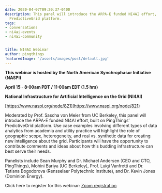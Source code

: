 ```yaml
---
date: 2020-04-07T09:20:37-0400
description: This panel will introduce the ARPA-E funded NI4AI effort, built on PingThings'
  PredictiveGrid platform.
tags:
- conversations
- ni4ai-events
- ni4ai-community


title: NI4AI Webinar
author: pingthings
featuredImage: '/assets/images/post/default.jpg'
---
```


**This webinar is hosted by the North American Synchrophasor Initiative (NASPI)**

**April 15 - 8:00am PDT / 11:00am EDT (1.5 hrs)**

**National Infrastructure for Artificial Intelligence on the Grid (NI4AI)**

[https://www.naspi.org/node/821](https://www.naspi.org/node/821)

Moderated by Prof. Sascha von Meier from UC Berkeley, this panel will introduce the ARPA-E funded NI4AI effort, built on PingThings’ PredictiveGrid platform. Use case examples involving different types of data analytics from academia and utility practice will highlight the role of geographic scope, heterogeneity, and real vs. synthetic data for creating new intelligence about the grid. Participants will have the opportunity to contribute comments and ideas about how this budding infrastructure can best serve their needs.

Panelists include Sean Murphy and Dr. Michael Andersen (CEO and CTO, PingThings), Mohini Bariya (UC Berkeley), Prof. Luigi Vanfretti and Dr. Tetiana Bogodorova (Rensselaer Polytechnic Institute), and Dr. Kevin Jones (Dominion Energy).

Click here to register for this webinar:  [Zoom registration](https://pnnl.zoom.us/webinar/register/WN_RaQA2cqDQv-TX8dVL5ksKw)
